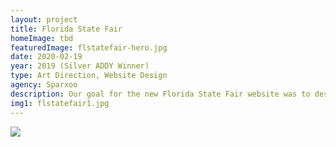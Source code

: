 ```yaml
---
layout: project
title: Florida State Fair
homeImage: tbd
featuredImage: flstatefair-hero.jpg
date: 2020-02-19
year: 2019 (Silver ADDY Winner)
type: Art Direction, Website Design
agency: Sparxoo
description: Our goal for the new Florida State Fair website was to design a user-friendly journey full of color and interaction. Helping their team create a system of updated colors, new gradients and typography helped bring the entire experience together.
img1: flstatefair1.jpg
---
```


<div class="col-xs-12 about-work-items__item">
  <img src="{{ site.baseurl}}/assets/images/{{ page.img1 }}">
</div>
